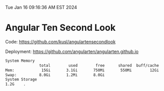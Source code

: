 Tue Jan 16 09:16:36 AM EST 2024

# Angular Ten Second Look

Code: https://github.com/kusl/angulartensecondlook

Deployment: https://github.com/angularten/angularten.github.io

```bash
System Memory
               total        used        free      shared  buff/cache   available
Mem:            15Gi       3.1Gi       750Mi       550Mi        12Gi        12Gi
Swap:          8.0Gi       1.2Mi       8.0Gi
System Storage
1.2G	.
```
